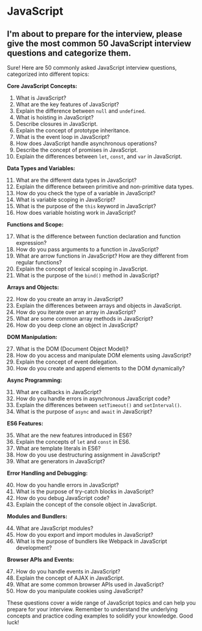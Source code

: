 # JavaScript

## I'm about to prepare for the interview, please give the most common 50 JavaScript interview questions and categorize them.
Sure! Here are 50 commonly asked JavaScript interview questions, categorized into different topics:

**Core JavaScript Concepts:**

1. What is JavaScript?
2. What are the key features of JavaScript?
3. Explain the difference between `null` and `undefined`.
4. What is hoisting in JavaScript?
5. Describe closures in JavaScript.
6. Explain the concept of prototype inheritance.
7. What is the event loop in JavaScript?
8. How does JavaScript handle asynchronous operations?
9. Describe the concept of promises in JavaScript.
10. Explain the differences between `let`, `const`, and `var` in JavaScript.

**Data Types and Variables:**

11. What are the different data types in JavaScript?
12. Explain the difference between primitive and non-primitive data types.
13. How do you check the type of a variable in JavaScript?
14. What is variable scoping in JavaScript?
15. What is the purpose of the `this` keyword in JavaScript?
16. How does variable hoisting work in JavaScript?

**Functions and Scope:**

17. What is the difference between function declaration and function expression?
18. How do you pass arguments to a function in JavaScript?
19. What are arrow functions in JavaScript? How are they different from regular functions?
20. Explain the concept of lexical scoping in JavaScript.
21. What is the purpose of the `bind()` method in JavaScript?

**Arrays and Objects:**

22. How do you create an array in JavaScript?
23. Explain the differences between arrays and objects in JavaScript.
24. How do you iterate over an array in JavaScript?
25. What are some common array methods in JavaScript?
26. How do you deep clone an object in JavaScript?

**DOM Manipulation:**

27. What is the DOM (Document Object Model)?
28. How do you access and manipulate DOM elements using JavaScript?
29. Explain the concept of event delegation.
30. How do you create and append elements to the DOM dynamically?

**Async Programming:**

31. What are callbacks in JavaScript?
32. How do you handle errors in asynchronous JavaScript code?
33. Explain the differences between `setTimeout()` and `setInterval()`.
34. What is the purpose of `async` and `await` in JavaScript?

**ES6 Features:**

35. What are the new features introduced in ES6?
36. Explain the concepts of `let` and `const` in ES6.
37. What are template literals in ES6?
38. How do you use destructuring assignment in JavaScript?
39. What are generators in JavaScript?

**Error Handling and Debugging:**

40. How do you handle errors in JavaScript?
41. What is the purpose of try-catch blocks in JavaScript?
42. How do you debug JavaScript code?
43. Explain the concept of the console object in JavaScript.

**Modules and Bundlers:**

44. What are JavaScript modules?
45. How do you export and import modules in JavaScript?
46. What is the purpose of bundlers like Webpack in JavaScript development?

**Browser APIs and Events:**

47. How do you handle events in JavaScript?
48. Explain the concept of AJAX in JavaScript.
49. What are some common browser APIs used in JavaScript?
50. How do you manipulate cookies using JavaScript?

These questions cover a wide range of JavaScript topics and can help you prepare for your interview. Remember to understand the underlying concepts and practice coding examples to solidify your knowledge. Good luck!